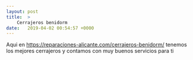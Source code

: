 ```yaml
---
layout: post
title:  >
    Cerrajeros benidorm
date:   2019-04-02 00:54:57 +0000
---
```



Aqui en https://reparaciones-alicante.com/cerrajeros-benidorm/ tenemos los mejores cerrajeros y contamos con muy buenos servicios para ti 